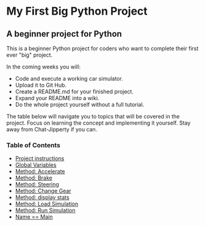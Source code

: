 # My First Big Python Project
## A beginner project for Python

This is a beginner Python project for coders who want to complete their first ever "big" project.

In the coming weeks you will:

* Code and execute a working car simulator.
* Upload it to Git Hub.
* Create a README.md for your finished project.
* Expand your README into a wiki.
* Do the whole project yourself without a full tutorial.

The table below will navigate you to topics that will be covered in the project. Focus on learning the concept and implementing it yourself. Stay away from Chat-Jipperty if you can. 

### Table of Contents

* [Project instructions](docs/instructions.md) 
* [Global Variables](/docs/globalVariables.md) 
* [Method: Accelerate](/docs/accelerate.md)
* [Method: Brake](/docs/brake.md)
* [Method: Steering](/docs/change-direction.md)
* [Method: Change Gear]()
* [Method: display stats]()
* [Method: Load Simulation]()
* [Method: Run Simulation]()
* [Name == Main]()
